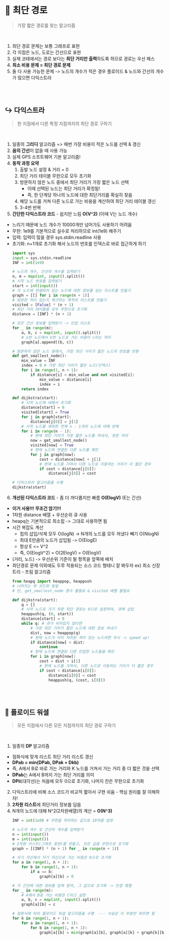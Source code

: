 # 🧭 최단 경로
> 가장 짧은 경로를 찾는 알고리즘

<br>

1. 최단 경로 문제는 보통 그래프로 표현
2. 각 지점은 노드, 도로는 간선으로 표현
3. 실제 코테에서는 경로 보다는 **최단 거리만 출력**하도록 하므로 경로는 우선 패스
4. **최소 비용 문제 = 최단 경로 문제**
5. 둘 다 사용 가능한 문제 -> 노드의 개수가 적은 경우 플로이드 & 노드와 간선의 개수가 많으면 다익스트라

<br><br>

## ↪️ 다익스트라
> 한 지점에서 다른 특정 지점까지의 최단 경로 구하기

<br>

1. 일종의 **그리디** 알고리즘 => 매번 가장 비용이 적은 노드를 선택 & 갱신
2. **음의 간선**이 없을 때 사용 가능
3. 실제 GPS 소프트웨어 기본 알고리즘!
4. **동작 과정 요약**
    1. 출발 노드 설정 & 거리 = 0
    2. 최단 거리 테이블 무한으로 모두 초기화 
    3. 방문하지 않은 노드 중에서 최단 거리가 가장 짧은 노드 선택
        - 이때 선택된 노드는 최단 거리가 확정됨!
        - 즉, 한 단계당 하나의 노드에 대한 최단거리를 확실히 찾음
    4. 해당 노드를 거쳐 다른 노드로 가는 비용을 계산하여 최단 거리 테이블 갱신
    5. 3-4번 반복
5. **간단한 다익스트라 코드** - 쉽지만 느림 **O(V^2)** (이때 V는 노드 개수)
- 느리기 때문에 노드 개수가 10000개만 넘어가도 사용하기 어려움
- 무한: 1e9를 기본적으로 실수로 처리하므로 int(1e9) 해주기
- 입력: 입력이 많을 경우 sys.stdin.readline 사용
- 초기화: n+1개로 초기화 해서 노드의 번호를 인덱스로 바로 접근하게 하기
    ```python
    import sys
    input = sys.stdin.readline
    INF = int(1e9) 

    # 노드의 개수, 간선의 개수를 입력받기
    n, m = map(int, input().split())
    # 시작 노드 번호를 입력받기
    start = int(input())
    # 각 노드에 연결되어 있는 노드에 대한 정보를 담는 리스트를 만들기
    graph = [[] for i in range(n + 1)]
    # 방문한 적이 있는지 체크하는 목적의 리스트를 만들기
    visited = [False] * (n + 1)
    # 최단 거리 테이블을 모두 무한으로 초기화
    distance = [INF] * (n + 1)

    # 모든 간선 정보를 입력받기 -> 인접 리스트
    for _ in range(m):
        a, b, c = map(int, input().split())
        # a번 노드에서 b번 노드로 가는 비용이 c라는 의미
        graph[a].append((b, c))

    # 방문하지 않은 노드 중에서, 가장 최단 거리가 짧은 노드의 번호를 반환
    def get_smallest_node():
        min_value = INF
        index = 0 # 가장 최단 거리가 짧은 노드(인덱스)
        for i in range(1, n + 1):
            if distance[i] < min_value and not visited[i]:
                min_value = distance[i]
                index = i
        return index

    def dijkstra(start):
        # 시작 노드에 대해서 초기화
        distance[start] = 0
        visited[start] = True
        for j in graph[start]:
            distance[j[0]] = j[1]
        # 시작 노드를 제외한 전체 n - 1개의 노드에 대해 반복
        for i in range(n - 1):
            # 현재 최단 거리가 가장 짧은 노드를 꺼내서, 방문 처리
            now = get_smallest_node()
            visited[now] = True
            # 현재 노드와 연결된 다른 노드를 확인
            for j in graph[now]:
                cost = distance[now] + j[1]
                # 현재 노드를 거쳐서 다른 노드로 이동하는 거리가 더 짧은 경우
                if cost < distance[j[0]]:
                    distance[j[0]] = cost

    # 다익스트라 알고리즘을 수행
    dijkstra(start)
    ```
6. **개선된 다익스트라 코드** - 좀 더 까다롭지만 빠름 **O(ElogV)** (E는 간선)
- **이거 사용!!! 무조건 암기!!!**
- 1차원 distance 배열 + 우선순위 큐 사용
- heapq는 기본적으로 최소힙 -> 그대로 사용하면 됨
- 시간 복잡도 계산
    - 힙의 삽입/삭제 모두 O(logN) -> N개의 노드를 모두 꺼냈다 빼기 O(NlogN)
    - 최대 E만큼의 노드가 삽입됨 -> O(ElogE)
    - 항상 E <= V^2 
    - 즉, O(ElogV^2) = O(2ElogV) = O(ElogV)
- (거리, 노드) -> 우선순위 기준이 될 항목을 앞쪽에 배치
- 최단경로 문제 이외에도 두루 적용되는 소스 코드 형태니 잘 봐두자 ex) 최소 신장 트리 - 프림 알고리즘
    ```python
    from heapq import heappop, heappush
    # 나머지는 위 코드와 동일 
    # 단, get_smallest_node 함수 불필요 & visited 배열 불필요

    def dijkstra(start):
        q = []
        # 시작 노드로 가기 위한 최단 경로는 0으로 설정하여, 큐에 삽입
        heappush(q, (0, start))
        distance[start] = 0
        while q: # 큐가 비어있지 않다면
            # 가장 최단 거리가 짧은 노드에 대한 정보 꺼내기
            dist, now = heappop(q)
            # 현재 노드가 이미 처리된 적이 있는 노드라면 무시 -> speed up!
            if distance[now] < dist:
                continue
            # 현재 노드와 연결된 다른 인접한 노드들을 확인
            for i in graph[now]:
                cost = dist + i[1]
                # 현재 노드를 거쳐서, 다른 노드로 이동하는 거리가 더 짧은 경우
                if cost < distance[i[0]]:
                    distance[i[0]] = cost
                    heappush(q, (cost, i[0]))
    ```

<br><br>

## 🔀 플로이드 워셜
> 모든 지점에서 다른 모든 지점까지의 최단 경로 구하기

<br>

1. 일종의 **DP** 알고리즘 
- 점화식에 맞게 리스트 최단 거리 리스트 갱신
- **DPab = min(DPab, DPak + Dkb)**
- 즉, A에서 B로 바로 가는 거리와 K 노드를 거쳐서 가는 거리 중 더 짧은 것을 선택
- **DPab**는 A에서 B까지 가는 최단 거리를 의미
- **DPii**(대각선)는 처음에 모두 0으로 초기화, 나머지 칸은 무한으로 초기화
2. 다익스트라에 비해 소스 코드가 비교적 짧아서 구현 쉬움 - 핵심 원리를 잘 이해하자!
3. **2차원 리스트**에 최단거리 정보를 담음
4. N개의 노드에 대해 N^2(2차원배열)의 계산 = **O(N^3)**
    ```python
    INF = int(1e9) # 무한을 의미하는 값으로 10억을 설정

    # 노드의 개수 및 간선의 개수를 입력받기
    n = int(input())
    m = int(input())
    # 2차원 리스트(그래프 표현)를 만들고, 모든 값을 무한으로 초기화
    graph = [[INF] * (n + 1) for _ in range(n + 1)]

    # 자기 자신에서 자기 자신으로 가는 비용은 0으로 초기화 
    for a in range(1, n + 1):
        for b in range(1, n + 1):
            if a == b:
                graph[a][b] = 0

    # 각 간선에 대한 정보를 입력 받아, 그 값으로 초기화 -> 인접 행렬
    for _ in range(m):
        # A에서 B로 가는 비용은 C라고 설정
        a, b, c = map(int, input().split())
        graph[a][b] = c

    # 점화식에 따라 플로이드 워셜 알고리즘을 수행  --- 사실상 이 부분만 외우면 됨
    for k in range(1, n + 1):
        for a in range(1, n + 1):
            for b in range(1, n + 1):
                graph[a][b] = min(graph[a][b], graph[a][k] + graph[k][b])

    ```